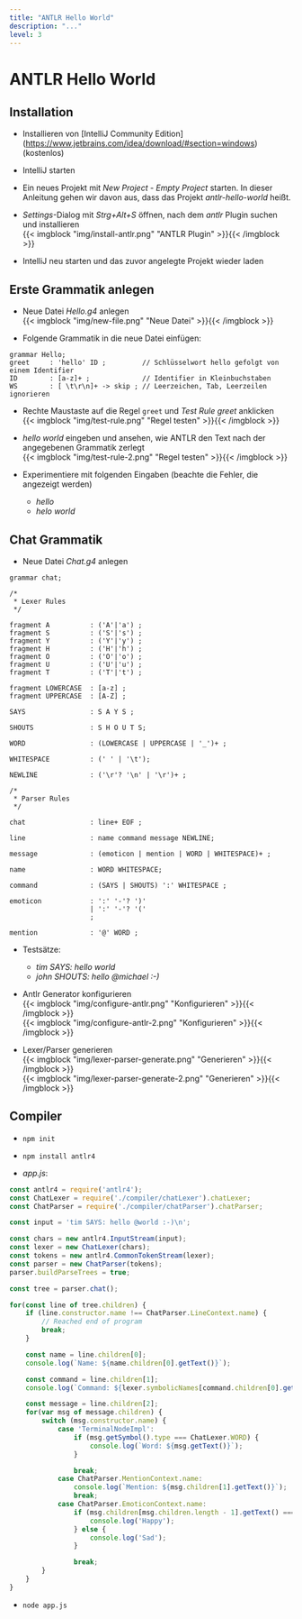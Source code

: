```yaml
---
title: "ANTLR Hello World"
description: "..."
level: 3
---
```


# ANTLR Hello World

## Installation

* Installieren von [IntelliJ Community Edition]<br/>(https://www.jetbrains.com/idea/download/#section=windows) (kostenlos)

* IntelliJ starten

* Ein neues Projekt mit *New Project* - *Empty Project* starten. In dieser Anleitung gehen wir davon aus, dass das Projekt *antlr-hello-world* heißt.

* *Settings*-Dialog mit *Strg+Alt+S* öffnen, nach dem *antlr* Plugin suchen und installieren<br/>
  {{< imgblock "img/install-antlr.png" "ANTLR Plugin" >}}{{< /imgblock >}}

* IntelliJ neu starten und das zuvor angelegte Projekt wieder laden

## Erste Grammatik anlegen

* Neue Datei *Hello.g4* anlegen<br/>
  {{< imgblock "img/new-file.png" "Neue Datei" >}}{{< /imgblock >}}

* Folgende Grammatik in die neue Datei einfügen:

```shell
grammar Hello;
greet     : 'hello' ID ;         // Schlüsselwort hello gefolgt von einem Identifier
ID        : [a-z]+ ;             // Identifier in Kleinbuchstaben
WS        : [ \t\r\n]+ -> skip ; // Leerzeichen, Tab, Leerzeilen ignorieren
```

* Rechte Maustaste auf die Regel `greet` und *Test Rule greet* anklicken<br/>
  {{< imgblock "img/test-rule.png" "Regel testen" >}}{{< /imgblock >}}

* *hello world* eingeben und ansehen, wie ANTLR den Text nach der angegebenen Grammatik zerlegt<br/>
  {{< imgblock "img/test-rule-2.png" "Regel testen" >}}{{< /imgblock >}}

* Experimentiere mit folgenden Eingaben (beachte die Fehler, die angezeigt werden)
  * *hello*
  * *helo world*

## Chat Grammatik

* Neue Datei *Chat.g4* anlegen

```shell
grammar chat;

/*
 * Lexer Rules
 */

fragment A          : ('A'|'a') ;
fragment S          : ('S'|'s') ;
fragment Y          : ('Y'|'y') ;
fragment H          : ('H'|'h') ;
fragment O          : ('O'|'o') ;
fragment U          : ('U'|'u') ;
fragment T          : ('T'|'t') ;

fragment LOWERCASE  : [a-z] ;
fragment UPPERCASE  : [A-Z] ;

SAYS                : S A Y S ;

SHOUTS              : S H O U T S;

WORD                : (LOWERCASE | UPPERCASE | '_')+ ;

WHITESPACE          : (' ' | '\t');

NEWLINE             : ('\r'? '\n' | '\r')+ ;

/*
 * Parser Rules
 */

chat                : line+ EOF ;

line                : name command message NEWLINE;

message             : (emoticon | mention | WORD | WHITESPACE)+ ;

name                : WORD WHITESPACE;

command             : (SAYS | SHOUTS) ':' WHITESPACE ;

emoticon            : ':' '-'? ')'
                    | ':' '-'? '('
                    ;

mention             : '@' WORD ;
```

* Testsätze:
  * *tim SAYS: hello world*
  * *john SHOUTS: hello @michael :-)*

* Antlr Generator konfigurieren<br/>
  {{< imgblock "img/configure-antlr.png" "Konfigurieren" >}}{{< /imgblock >}}<br/>
  {{< imgblock "img/configure-antlr-2.png" "Konfigurieren" >}}{{< /imgblock >}}

* Lexer/Parser generieren<br/>
  {{< imgblock "img/lexer-parser-generate.png" "Generieren" >}}{{< /imgblock >}}<br/>
  {{< imgblock "img/lexer-parser-generate-2.png" "Generieren" >}}{{< /imgblock >}}

## Compiler

* `npm init`

* `npm install antlr4`

* *app.js*:

```js
const antlr4 = require('antlr4');
const ChatLexer = require('./compiler/chatLexer').chatLexer;
const ChatParser = require('./compiler/chatParser').chatParser;

const input = 'tim SAYS: hello @world :-)\n';

const chars = new antlr4.InputStream(input);
const lexer = new ChatLexer(chars);
const tokens = new antlr4.CommonTokenStream(lexer);
const parser = new ChatParser(tokens);
parser.buildParseTrees = true;

const tree = parser.chat();

for(const line of tree.children) {
    if (line.constructor.name !== ChatParser.LineContext.name) {
        // Reached end of program
        break;
    }

    const name = line.children[0];
    console.log(`Name: ${name.children[0].getText()}`);

    const command = line.children[1];
    console.log(`Command: ${lexer.symbolicNames[command.children[0].getSymbol().type]}`);

    const message = line.children[2];
    for(var msg of message.children) {
        switch (msg.constructor.name) {
            case 'TerminalNodeImpl':
                if (msg.getSymbol().type === ChatLexer.WORD) {
                    console.log(`Word: ${msg.getText()}`);
                }

                break;
            case ChatParser.MentionContext.name:
                console.log(`Mention: ${msg.children[1].getText()}`);
                break;
            case ChatParser.EmoticonContext.name:
                if (msg.children[msg.children.length - 1].getText() === `)`) {
                    console.log('Happy');
                } else {
                    console.log('Sad');
                }

                break;
        }
    }
}
```

* `node app.js`
